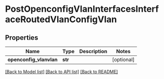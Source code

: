 # PostOpenconfigVlanInterfacesInterfaceRoutedVlanConfigVlan

## Properties
Name | Type | Description | Notes
------------ | ------------- | ------------- | -------------
**openconfig_vlanvlan** | **str** |  | [optional] 

[[Back to Model list]](../README.md#documentation-for-models) [[Back to API list]](../README.md#documentation-for-api-endpoints) [[Back to README]](../README.md)



